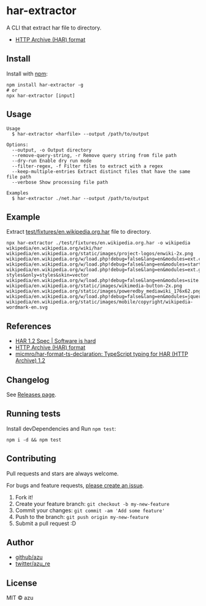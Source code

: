 # har-extractor

A CLI that extract har file to directory.

- [HTTP Archive (HAR) format](https://w3c.github.io/web-performance/specs/HAR/Overview.html "HTTP Archive (HAR) format")

## Install

Install with [npm](https://www.npmjs.com/):

    npm install har-extractor -g
    # or
    npx har-extractor [input]

## Usage

    Usage
      $ har-extractor <harfile> --output /path/to/output

    Options:
      --output, -o Output directory
      --remove-query-string, -r Remove query string from file path
      --dry-run Enable dry run mode
      --filter-regex, -f Filter files to extract with a regex
      --keep-multiple-entries Extract distinct files that have the same file path
      --verbose Show processing file path

    Examples
      $ har-extractor ./net.har --output /path/to/output

## Example

Extract [test/fixtures/en.wikipedia.org.har](test/fixtures/en.wikipedia.org.har) file to directory.

```
npx har-extractor ./test/fixtures/en.wikipedia.org.har -o wikipedia
wikipedia/en.wikipedia.org/wiki/har
wikipedia/en.wikipedia.org/static/images/project-logos/enwiki-2x.png
wikipedia/en.wikipedia.org/w/load.php!debug=false&lang=en&modules=ext.cite.styles!ext.uls.interlanguage!ext.visualEditor.desktopA
wikipedia/en.wikipedia.org/w/load.php!debug=false&lang=en&modules=startup&only=scripts&skin=vector
wikipedia/en.wikipedia.org/w/load.php!debug=false&lang=en&modules=ext.gadget.charinsert-styles&only=styles&skin=vector
wikipedia/en.wikipedia.org/w/load.php!debug=false&lang=en&modules=site.styles&only=styles&skin=vector
wikipedia/en.wikipedia.org/static/images/wikimedia-button-2x.png
wikipedia/en.wikipedia.org/static/images/poweredby_mediawiki_176x62.png
wikipedia/en.wikipedia.org/w/load.php!debug=false&lang=en&modules=jquery,mediawiki!mediawiki.legacy.wikibits&only=scripts&skin=ve
wikipedia/en.wikipedia.org/static/images/mobile/copyright/wikipedia-wordmark-en.svg
```

## References

* [HAR 1.2 Spec | Software is hard](http://www.softwareishard.com/blog/har-12-spec/ "HAR 1.2 Spec | Software is hard")
* [HTTP Archive (HAR) format](https://w3c.github.io/web-performance/specs/HAR/Overview.html "HTTP Archive (HAR) format")
* [micmro/har-format-ts-declaration: TypeScript typing for HAR (HTTP Archive) 1.2](https://github.com/micmro/har-format-ts-declaration "micmro/har-format-ts-declaration: TypeScript typing for HAR (HTTP Archive) 1.2")



## Changelog

See [Releases page](https://github.com/azu/har-extractor/releases).

## Running tests

Install devDependencies and Run `npm test`:

    npm i -d && npm test

## Contributing

Pull requests and stars are always welcome.

For bugs and feature requests, [please create an issue](https://github.com/azu/har-extractor/issues).

1. Fork it!
2. Create your feature branch: `git checkout -b my-new-feature`
3. Commit your changes: `git commit -am 'Add some feature'`
4. Push to the branch: `git push origin my-new-feature`
5. Submit a pull request :D

## Author

- [github/azu](https://github.com/azu)
- [twitter/azu_re](https://twitter.com/azu_re)

## License

MIT © azu
